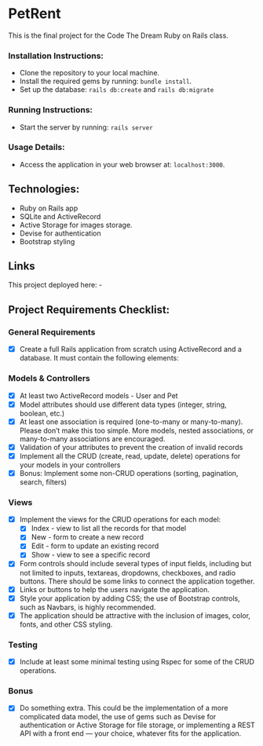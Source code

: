 # PetRent 

This is the final project for the Code The Dream Ruby on Rails class.

### Installation Instructions: 
- Clone the repository to your local machine.
- Install the required gems by running: ```bundle install```.
- Set up the database: ```rails db:create``` and ```rails db:migrate```
### Running Instructions: 
- Start the server by running: ```rails server```
### Usage Details:
- Access the application in your web browser at: ```localhost:3000```.

## Technologies:

- Ruby on Rails app
- SQLite and ActiveRecord
- Active Storage for images storage.
- Devise for authentication 
- Bootstrap styling

## Links

This project deployed here: -

## Project Requirements Checklist:

### General Requirements
- [x] Create a full Rails application from scratch using ActiveRecord and a database. It must contain the following elements:

### Models & Controllers
- [x] At least two ActiveRecord models - User and Pet
- [x] Model attributes should use different data types (integer, string, boolean, etc.)
- [x] At least one association is required (one-to-many or many-to-many). Please don’t make this too simple. More models, nested associations, or many-to-many associations are encouraged.
- [x] Validation of your attributes to prevent the creation of invalid records
- [x] Implement all the CRUD (create, read, update, delete) operations for your models in your controllers
- [x] Bonus: Implement some non-CRUD operations (sorting, pagination, search, filters)

### Views
- [x] Implement the views for the CRUD operations for each model:
  - [x] Index - view to list all the records for that model
  - [x] New - form to create a new record
  - [x] Edit - form to update an existing record
  - [x] Show - view to see a specific record
- [x] Form controls should include several types of input fields, including but not limited to inputs, textareas, dropdowns, checkboxes, and radio buttons. There should be some links to connect the application together.
- [x] Links or buttons to help the users navigate the application.
- [x] Style your application by adding CSS; the use of Bootstrap controls, such as Navbars, is highly recommended.
- [x] The application should be attractive with the inclusion of images, color, fonts, and other CSS styling.

### Testing
- [x] Include at least some minimal testing using Rspec for some of the CRUD operations.

### Bonus
- [x] Do something extra. This could be the implementation of a more complicated data model, the use of gems such as Devise for authentication or Active Storage for file storage, or implementing a REST API with a front end — your choice, whatever fits for the application.
